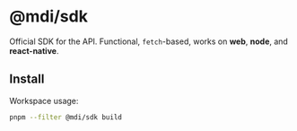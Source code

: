 # @mdi/sdk

Official SDK for the API. Functional, `fetch`-based, works on **web**, **node**, and **react-native**.

## Install

Workspace usage:

```bash
pnpm --filter @mdi/sdk build
```
